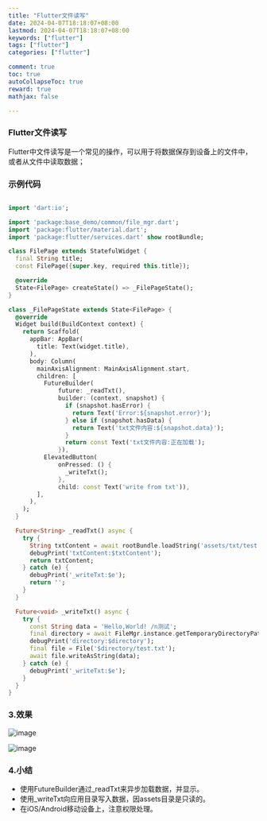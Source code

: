 ```yaml
---
title: "Flutter文件读写"
date: 2024-04-07T18:18:07+08:00
lastmod: 2024-04-07T18:18:07+08:00
keywords: ["flutter"]
tags: ["flutter"]
categories: ["flutter"]

comment: true
toc: true
autoCollapseToc: true
reward: true
mathjax: false

---
```


<!--more-->

### Flutter文件读写
Flutter中文件读写是一个常见的操作，可以用于将数据保存到设备上的文件中，或者从文件中读取数据；

### 示例代码

```dart

import 'dart:io';

import 'package:base_demo/common/file_mgr.dart';
import 'package:flutter/material.dart';
import 'package:flutter/services.dart' show rootBundle;

class FilePage extends StatefulWidget {
  final String title;
  const FilePage({super.key, required this.title});

  @override
  State<FilePage> createState() => _FilePageState();
}

class _FilePageState extends State<FilePage> {
  @override
  Widget build(BuildContext context) {
    return Scaffold(
      appBar: AppBar(
        title: Text(widget.title),
      ),
      body: Column(
        mainAxisAlignment: MainAxisAlignment.start,
        children: [
          FutureBuilder(
              future: _readTxt(),
              builder: (context, snapshot) {
                if (snapshot.hasError) {
                  return Text('Error:${snapshot.error}');
                } else if (snapshot.hasData) {
                  return Text('txt文件内容:${snapshot.data}');
                }
                return const Text('txt文件内容:正在加载');
              }),
          ElevatedButton(
              onPressed: () {
                _writeTxt();
              },
              child: const Text('write from txt')),
        ],
      ),
    );
  }

  Future<String> _readTxt() async {
    try {
      String txtContent = await rootBundle.loadString('assets/txt/test.txt');
      debugPrint('txtContent:$txtContent');
      return txtContent;
    } catch (e) {
      debugPrint('_writeTxt:$e');
      return '';
    }
  }

  Future<void> _writeTxt() async {
    try {
      const String data = 'Hello,World! /n测试';
      final directory = await FileMgr.instance.getTemporaryDirectoryPath();
      debugPrint('directory:$directory');
      final file = File('$directory/test.txt');
      await file.writeAsString(data);
    } catch (e) {
      debugPrint('_writeTxt:$e');
    }
  }
}


```

### 3.效果

![image](/images/flutter/flutter文件读写/result1.png)

![image](/images/flutter/flutter文件读写/result2.png)

### 4.小结

* 使用FutureBuilder通过_readTxt来异步加载数据，并显示。
* 使用_writeTxt向应用目录写入数据，因assets目录是只读的。
* 在iOS/Android移动设备上，注意权限处理。

